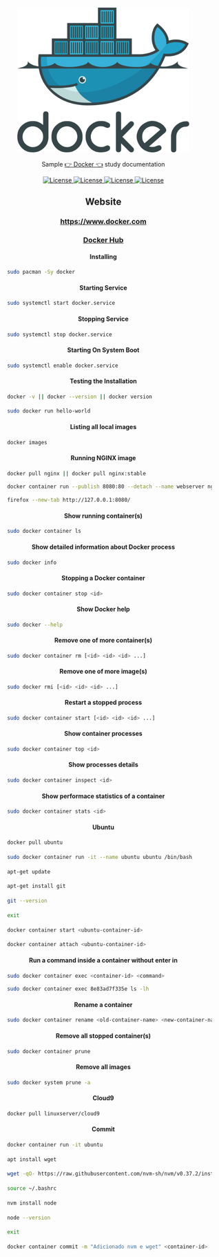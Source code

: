 <p align="center"><img src="docker.svg" width="400"></p>

<p align="center">Sample <a href="https://www.docker.com/">👉 Docker 👈</a> study documentation</p>

<p align="center">
    <a href="https://opensource.org/licenses/MIT">
        <img alt="License" src="https://img.shields.io/badge/License-MIT-yellow.svg">
    </a>
    <a href="#">
        <img alt="License" src="https://img.shields.io/github/languages/count/MagicalStrangeQuark/DockerPHPHelloWorld">
    </a>
    <a href="#">
        <img alt="License" src="https://img.shields.io/github/last-commit/MagicalStrangeQuark/DockerPHPHelloWorld">
    </a>
    <a href="#">
        <img alt="License" src="https://img.shields.io/github/followers/MagicalStrangeQuark?style=social">
    </a>
</p>

<h2 align="center">Website</h2>

<h3 align="center">
    <a href="https://www.docker.com">https://www.docker.com</a>
</h3>

<h3 align="center">
    <a href="https://hub.docker.com">Docker Hub</a>
</h3>

<h4 align="center">Installing</h4>

```bash
	sudo pacman -Sy docker
```

<h4 align="center">Starting Service</h4>

```bash
	sudo systemctl start docker.service
```

<h4 align="center">Stopping Service</h4>

```bash
	sudo systemctl stop docker.service
```

<h4 align="center">Starting On System Boot</h4>

```bash
	sudo systemctl enable docker.service
```

<h4 align="center">Testing the Installation</h4>

```bash
	docker -v || docker --version || docker version

	sudo docker run hello-world
```

<h4 align="center">Listing all local images</h4>

```bash
	docker images
```

<h4 align="center">Running NGINX image</h4>

```bash
	docker pull nginx || docker pull nginx:stable
```

```bash
	docker container run --publish 8080:80 --detach --name webserver nginx
```

```bash
	firefox --new-tab http://127.0.0.1:8080/
```

<h4 align="center">Show running container(s)</h4>

```bash
	sudo docker container ls
```

<h4 align="center">Show detailed information about Docker process</h4>

```bash
	sudo docker info
```

<h4 align="center">Stopping a Docker container</h4>

```bash
	sudo docker container stop <id>
```

<h4 align="center">Show Docker help</h4>

```bash
	sudo docker --help
```

<h4 align="center">Remove one of more container(s)</h4>

```bash
	sudo docker container rm [<id> <id> <id> ...]
```

<h4 align="center">Remove one of more image(s)</h4>

```bash
	sudo docker rmi [<id> <id> <id> ...]
```

<h4 align="center">Restart a stopped process</h4>

```bash
	sudo docker container start [<id> <id> <id> ...]
```

<h4 align="center">Show container processes</h4>

```bash
	sudo docker container top <id>
```

<h4 align="center">Show processes details</h4>

```bash
	sudo docker container inspect <id>
```

<h4 align="center">Show performace statistics of a container</h4>

```bash
	sudo docker container stats <id>
```

<h4 align="center">Ubuntu</h4>

```bash
	docker pull ubuntu

	sudo docker container run -it --name ubuntu ubuntu /bin/bash
	
	apt-get update

	apt-get install git

	git --version

	exit

	docker container start <ubuntu-container-id>

	docker container attach <ubuntu-container-id>
```

<h4 align="center">Run a command inside a container without enter in</h4>

```bash
	sudo docker container exec <container-id> <command>
```

```bash
	sudo docker container exec 8e83ad7f335e ls -lh
```

<h4 align="center">Rename a container</h4>

```bash
	sudo docker container rename <old-container-name> <new-container-name>
```

<h4 align="center">Remove all stopped container(s)</h4>

```bash
	sudo docker container prune
```

<h4 align="center">Remove all images</h4>

```bash
	sudo docker system prune -a
```

<h4 align="center">Cloud9</h4>

```bash
	docker pull linuxserver/cloud9
```

<h4 align="center">Commit</h4>

```bash
	docker container run -it ubuntu

	apt install wget

	wget -qO- https://raw.githubusercontent.com/nvm-sh/nvm/v0.37.2/install.sh | bash

	source ~/.bashrc

	nvm install node

	node --version

	exit

	docker container commit -m "Adicionado nvm e wget" <container-id>
```